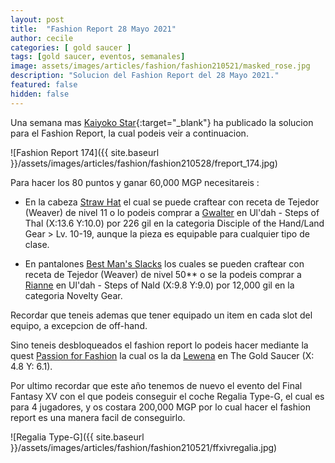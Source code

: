 ```yaml
---
layout: post
title:  "Fashion Report 28 Mayo 2021"
author: cecile
categories: [ gold saucer ]
tags: [gold saucer, eventos, semanales]
image: assets/images/articles/fashion/fashion210521/masked_rose.jpg
description: "Solucion del Fashion Report del 28 Mayo 2021."
featured: false
hidden: false
---
```


Una semana mas [Kaiyoko Star](https://twitter.com/kaiyokostar){:target="_blank"} ha publicado la solucion para el Fashion Report, la cual podeis veir a continuacion.

![Fashion Report 174]({{ site.baseurl }}/assets/images/articles/fashion/fashion210528/freport_174.jpg)

Para hacer los 80 puntos y ganar 60,000 MGP necesitareis :

- En la cabeza <a href="https://eu.finalfantasyxiv.com/lodestone/playguide/db/item/085726c6aa2/" class="eorzeadb_link" target="_blank">Straw Hat</a> el cual se puede craftear con receta de Tejedor (Weaver) de nivel 11 o lo podeis comprar a <a href="https://eu.finalfantasyxiv.com/lodestone/playguide/db/shop/8c7f7e1f932/?item=085726c6aa2&type=gil" class="eorzeadb_link" target="_blank">Gwalter</a> en Ul'dah - Steps of Thal (X:13.6 Y:10.0) por 226 gil en la categoria Disciple of the Hand/Land Gear > Lv. 10-19, aunque la pieza es equipable para cualquier tipo de clase.

- En pantalones <a href="https://eu.finalfantasyxiv.com/lodestone/playguide/db/item/6087da1c0ef/" class="eorzeadb_link" target="_blank"> Best Man's Slacks</a> los cuales se pueden craftear con receta de Tejedor (Weaver) de nivel 50** o se la podeis comprar a <a href="https://eu.finalfantasyxiv.com/lodestone/playguide/db/shop/c5b5eeabe54/?item=6087da1c0ef&type=gil" class="eorzeadb_link" target="_blank">Rianne</a> en Ul'dah - Steps of Nald (X:9.8 Y:9.0) por 12,000 gil en la categoria Novelty Gear.

Recordar que teneis ademas que tener equipado un item en cada slot del equipo, a excepcion de off-hand.

Sino teneis desbloqueados el fashion report lo podeis hacer mediante la quest <a href="https://eu.finalfantasyxiv.com/lodestone/playguide/db/quest/bd8144d7d23" class="eorzeadb_link" target="_blank">Passion for Fashion</a> la cual os la da <a href="https://eu.finalfantasyxiv.com/lodestone/playguide/db/npc/npc/bfd5ce76f91/" class="eorzeadb_link" target="_blank">Lewena</a> en The Gold Saucer (X: 4.8 Y: 6.1).

Por ultimo recordar que este año tenemos de nuevo el evento del Final Fantasy XV con el que podeis conseguir el coche Regalia Type-G, el cual es para 4 jugadores, y os costara 200,000 MGP por lo cual hacer el fashion report es una manera facil de conseguirlo.

![Regalia Type-G]({{ site.baseurl }}/assets/images/articles/fashion/fashion210521/ffxivregalia.jpg)
